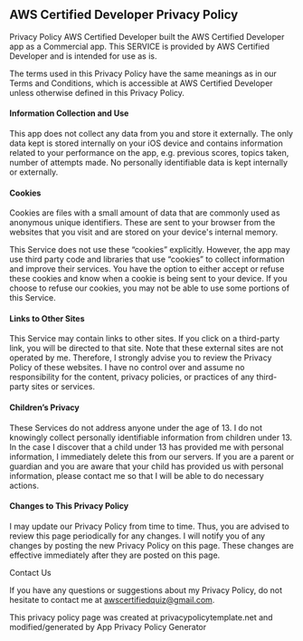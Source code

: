## AWS Certified Developer Privacy Policy
Privacy Policy
AWS Certified Developer built the AWS Certified Developer app as a Commercial app. This SERVICE is provided by AWS Certified Developer and is intended for use as is.

The terms used in this Privacy Policy have the same meanings as in our Terms and Conditions, which is accessible at AWS Certified Developer unless otherwise defined in this Privacy Policy.

#### Information Collection and Use

This app does not collect any data from you and store it externally. The only data kept is stored internally on your iOS device and contains information related to your performance on the app, e.g. previous scores, topics taken, number of attempts made. No personally identifiable data is kept internally or externally.

#### Cookies

Cookies are files with a small amount of data that are commonly used as anonymous unique identifiers. These are sent to your browser from the websites that you visit and are stored on your device's internal memory.

This Service does not use these “cookies” explicitly. However, the app may use third party code and libraries that use “cookies” to collect information and improve their services. You have the option to either accept or refuse these cookies and know when a cookie is being sent to your device. If you choose to refuse our cookies, you may not be able to use some portions of this Service.

#### Links to Other Sites

This Service may contain links to other sites. If you click on a third-party link, you will be directed to that site. Note that these external sites are not operated by me. Therefore, I strongly advise you to review the Privacy Policy of these websites. I have no control over and assume no responsibility for the content, privacy policies, or practices of any third-party sites or services.

#### Children’s Privacy

These Services do not address anyone under the age of 13. I do not knowingly collect personally identifiable information from children under 13. In the case I discover that a child under 13 has provided me with personal information, I immediately delete this from our servers. If you are a parent or guardian and you are aware that your child has provided us with personal information, please contact me so that I will be able to do necessary actions.

#### Changes to This Privacy Policy

I may update our Privacy Policy from time to time. Thus, you are advised to review this page periodically for any changes. I will notify you of any changes by posting the new Privacy Policy on this page. These changes are effective immediately after they are posted on this page.

Contact Us

If you have any questions or suggestions about my Privacy Policy, do not hesitate to contact me at awscertifiedquiz@gmail.com.

This privacy policy page was created at privacypolicytemplate.net and modified/generated by App Privacy Policy Generator

